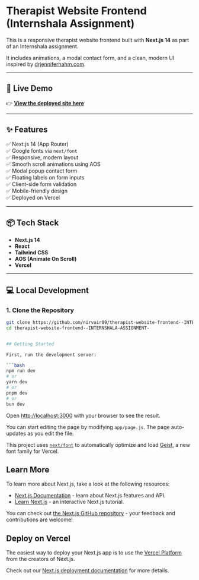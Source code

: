 # Therapist Website Frontend (Internshala Assignment)

This is a responsive therapist website frontend built with **Next.js 14** as part of an Internshala assignment.

It includes animations, a modal contact form, and a clean, modern UI inspired by [drjenniferhahm.com](https://www.drjenniferhahm.com).

---

## 🚀 Live Demo

👉 **[View the deployed site here](https://therapist-website-frontend-internsh.vercel.app/)**

---

## ✨ Features

✅ Next.js 14 (App Router)  
✅ Google fonts via `next/font`  
✅ Responsive, modern layout  
✅ Smooth scroll animations using AOS  
✅ Modal popup contact form  
✅ Floating labels on form inputs  
✅ Client-side form validation  
✅ Mobile-friendly design  
✅ Deployed on Vercel

---

## 📦 Tech Stack

- **Next.js 14**
- **React**
- **Tailwind CSS**
- **AOS (Animate On Scroll)**
- **Vercel**

---

## 💻 Local Development

### 1. Clone the Repository

```bash
git clone https://github.com/nirvair09/therapist-website-frontend--INTERNSHALA-ASSIGNMENT-.git
cd therapist-website-frontend--INTERNSHALA-ASSIGNMENT-


## Getting Started

First, run the development server:

```bash
npm run dev
# or
yarn dev
# or
pnpm dev
# or
bun dev
```

Open [http://localhost:3000](http://localhost:3000) with your browser to see the result.

You can start editing the page by modifying `app/page.js`. The page auto-updates as you edit the file.

This project uses [`next/font`](https://nextjs.org/docs/app/building-your-application/optimizing/fonts) to automatically optimize and load [Geist](https://vercel.com/font), a new font family for Vercel.

## Learn More

To learn more about Next.js, take a look at the following resources:

- [Next.js Documentation](https://nextjs.org/docs) - learn about Next.js features and API.
- [Learn Next.js](https://nextjs.org/learn) - an interactive Next.js tutorial.

You can check out [the Next.js GitHub repository](https://github.com/vercel/next.js) - your feedback and contributions are welcome!

## Deploy on Vercel

The easiest way to deploy your Next.js app is to use the [Vercel Platform](https://vercel.com/new?utm_medium=default-template&filter=next.js&utm_source=create-next-app&utm_campaign=create-next-app-readme) from the creators of Next.js.

Check out our [Next.js deployment documentation](https://nextjs.org/docs/app/building-your-application/deploying) for more details.
